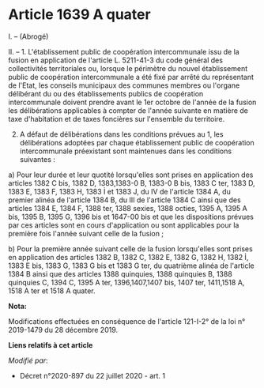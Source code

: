 # Article 1639 A quater

I. – (Abrogé)

II. – 1. L'établissement public de coopération intercommunale issu de la fusion en application de l'article L. 5211-41-3 du
code général des collectivités territoriales ou, lorsque le périmètre du nouvel établissement public de coopération
intercommunale a été fixé par arrêté du représentant de l'Etat, les conseils municipaux des communes membres ou l'organe
délibérant du ou des établissements publics de coopération intercommunale doivent prendre avant le 1er octobre de l'année de
la fusion les délibérations applicables à compter de l'année suivante en matière de taxe d'habitation et de taxes foncières
sur l'ensemble du territoire.

2. A défaut de délibérations dans les conditions prévues au 1, les délibérations adoptées par chaque établissement public de
coopération intercommunale préexistant sont maintenues dans les conditions suivantes :

a) Pour leur durée et leur quotité lorsqu'elles sont prises en application des articles 1382 C bis, 1382 D, 1383,1383-0 B,
1383-0 B bis, 1383 C ter, 1383 D, 1383 E, 1383 F, 1383 H, 1383 İ et 1383 J, du IV de l'article 1384 A, du premier alinéa de
l'article 1384 B, du III de l'article 1384 C ainsi que des articles 1384 E, 1384 F, 1388 ter, 1388 sexies, 1388 octies, 1395
A, 1395 A bis, 1395 B, 1395 G, 1396 bis et 1647-00 bis et que les dispositions prévues par ces articles sont en cours
d'application ou sont applicables pour la première fois l'année suivant celle de la fusion ;

b) Pour la première année suivant celle de la fusion lorsqu'elles sont prises en application des articles 1382 B, 1382 C,
1382 E, 1382 G, 1382 H, 1382 İ, 1383 E bis, 1383 G, 1383 G bis et 1383 G ter, du quatrième alinéa de l'article 1384 B ainsi
que des articles 1388 quinquies, 1388 quinquies B, 1388 quinquies C, 1394 C, 1395 A ter, 1396,1407,1407 bis, 1407 ter,
1411,1518 A, 1518 A ter et 1518 A quater.

**Nota:**

Modifications effectuées en conséquence de l'article 121-I-2° de la loi n° 2019-1479 du 28 décembre 2019.

**Liens relatifs à cet article**

_Modifié par_:

  - Décret n°2020-897 du 22 juillet 2020 - art. 1
